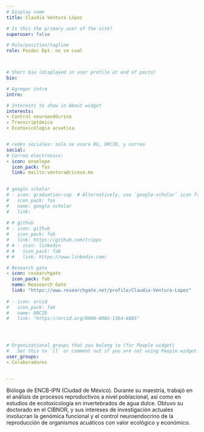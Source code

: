 ```yaml
---
# Display name
title: Claudia Ventura López

# Is this the primary user of the site?
superuser: false

# Role/position/tagline
role: Posdoc Dpt. no se cual



# Short bio (displayed in user profile at end of posts)
bio: 

# Agregar intro
intro: 

# Interests to show in About widget
interests: 
- Control neuroendócrino
- Transcriptómica
- Ecotoxicologia acuatica


# redes sociales: solo se usara RG, ORCID, y correo
social:
# Correo electronico:
- icon: envelope
  icon_pack: fas
  link: mailto:ventura@cicese.mx

  
# google scholar
# - icon: graduation-cap  # Alternatively, use `google-scholar` icon from `ai` icon pack
#   icon_pack: fas
#   name: google scholar
#   link: 
  
# # github
# - icon: github
#   icon_pack: fab
#   link: https://github.com/trippv
# # - icon: linkedin
# #   icon_pack: fab
# #   link: https://www.linkedin.com/

# Research gate
- icon: researchgate
  icon_pack: fab
  name: Reasearch Gate
  link: "https://www.researchgate.net/profile/Claudia-Ventura-Lopez"
  
# - icon: orcid
#   icon_pack: fab
#   name: ORCID
#   link: "https://orcid.org/0000-0002-1364-6885"




# Organizational groups that you belong to (for People widget)
#   Set this to `[]` or comment out if you are not using People widget.
user_groups:
- Colaboradores


---
```


Bióloga de ENCB-IPN (Ciudad de México). Durante su maestría, trabajó en el análisis de procesos reproductivos a nivel poblacional, así como en estudios de ecotoxicología en invertebrados de agua dulce. Obtuvo su doctorado en el CIBNOR, y sus intereses de investigación actuales involucran la genómica funcional y el control neuroendocrino de la reproducción de organismos acuáticos con valor ecológico y económico.